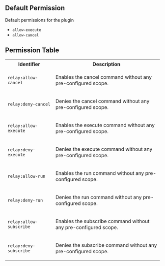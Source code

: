 ## Default Permission

Default permissions for the plugin

- `allow-execute`
- `allow-cancel`

## Permission Table

<table>
<tr>
<th>Identifier</th>
<th>Description</th>
</tr>


<tr>
<td>

`relay:allow-cancel`

</td>
<td>

Enables the cancel command without any pre-configured scope.

</td>
</tr>

<tr>
<td>

`relay:deny-cancel`

</td>
<td>

Denies the cancel command without any pre-configured scope.

</td>
</tr>

<tr>
<td>

`relay:allow-execute`

</td>
<td>

Enables the execute command without any pre-configured scope.

</td>
</tr>

<tr>
<td>

`relay:deny-execute`

</td>
<td>

Denies the execute command without any pre-configured scope.

</td>
</tr>

<tr>
<td>

`relay:allow-run`

</td>
<td>

Enables the run command without any pre-configured scope.

</td>
</tr>

<tr>
<td>

`relay:deny-run`

</td>
<td>

Denies the run command without any pre-configured scope.

</td>
</tr>

<tr>
<td>

`relay:allow-subscribe`

</td>
<td>

Enables the subscribe command without any pre-configured scope.

</td>
</tr>

<tr>
<td>

`relay:deny-subscribe`

</td>
<td>

Denies the subscribe command without any pre-configured scope.

</td>
</tr>
</table>
